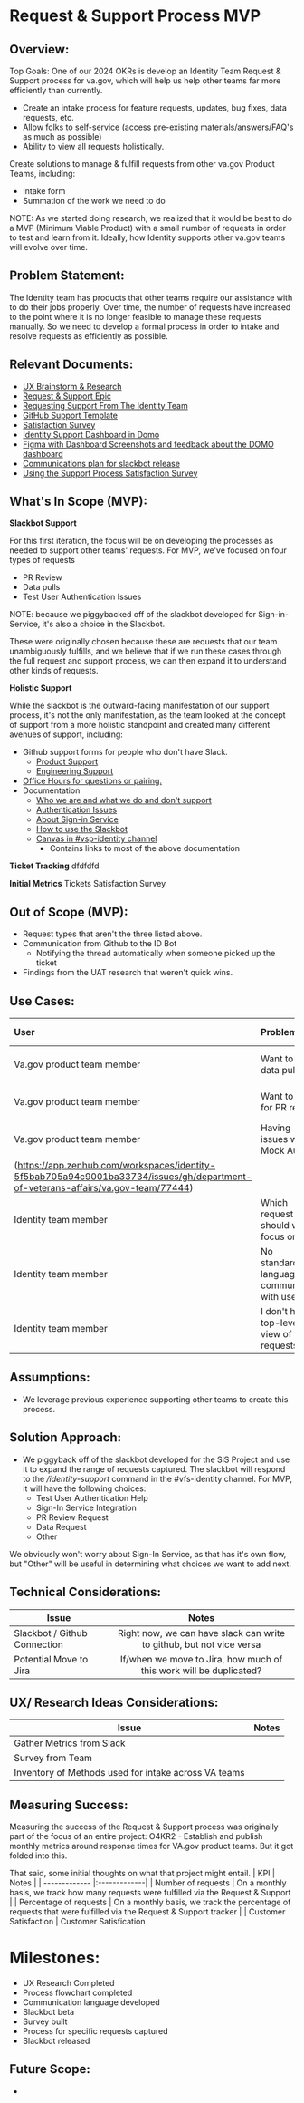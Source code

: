 # Request & Support Process MVP

## Overview: 

Top Goals:  One of our 2024 OKRs is develop an Identity Team Request & Support process for va.gov, which will help us help other teams far more efficiently than currently.

* Create an intake process for feature requests, updates, bug fixes, data requests, etc.
* Allow folks to self-service (access pre-existing materials/answers/FAQ's as much as possible)
* Ability to view all requests holistically.

Create solutions to manage & fulfill requests from other va.gov Product Teams, including:
* Intake form
* Summation of the work we need to do

NOTE: As we started doing research, we realized that it would be best to do a MVP (Minimum Viable Product) with a small number of requests in order to test and learn from it. Ideally, how Identity supports other va.gov teams will evolve over time.

## Problem Statement: 
The Identity team has products that other teams require our assistance with to do their jobs properly. Over time, the number of requests have increased to the point where it is no longer feasible to manage these requests manually. So we need to develop a formal process in order to intake and resolve requests as efficiently as possible.

## Relevant Documents:
- [UX Brainstorm & Research](https://app.mural.co/t/oddballinternal7486/m/oddballinternal7486/1706233585959/51586c97a249268a2ff9a709024dcd9df18dc6f8?sender=u8f85d3b7f2143f85bb7a9248) 
- [Request & Support Epic](https://app.zenhub.com/workspaces/identity-5f5bab705a94c9001ba33734/issues/gh/department-of-veterans-affairs/va.gov-team/74622)
- [Requesting Support From The Identity Team](https://github.com/department-of-veterans-affairs/va.gov-team/blob/master/products/identity/Support%20Documents/requesting-support-from-Identity.md)
- [GitHub Support Template](https://github.com/department-of-veterans-affairs/va.gov-team/issues/new?assignees=&labels=Identity&projects=&template=1identity-help.yaml)
- [Satisfaction Survey](https://dj540s05.optimalworkshop.com/questions/52low0ey)
- [Identity Support Dashboard in Domo](https://va-gov.domo.com/page/680596002)
- [Figma with Dashboard Screenshots and feedback about the DOMO dashboard](https://www.figma.com/board/UfSdYLDCEj8gsIJMGxf3UJ/Identity-Support-Service-GitHub-Metrics-and-Satisfaction-Survey?node-id=43-524&t=hHGltKzvpqVFaSvk-0)
- [Communications plan for slackbot release ](https://github.com/department-of-veterans-affairs/va.gov-team/blob/master/products/identity/Support%20Process/slackbot%20release%20comms%20plan.md)
- [Using the Support Process Satisfaction Survey](https://github.com/department-of-veterans-affairs/va.gov-team/blob/master/products/identity/Support%20Process/user-guide_support-satisfaction-survey.md)


## What's In Scope (MVP): 

**Slackbot Support**

For this first iteration, the focus will be on developing the processes as needed to support other teams' requests. For MVP, we've focused on four types of requests
- PR Review
- Data pulls
- Test User Authentication Issues

NOTE: because we piggybacked off of the slackbot developed for Sign-in-Service, it's also a choice in the Slackbot.

These were originally chosen because these are requests that our team unambiguously fulfills, and we believe that if we run these cases through the full request and support process, we can then expand it to understand other kinds of requests.

**Holistic Support**

While the slackbot is the outward-facing manifestation of our support process, it's not the only manifestation, as the team looked at the concept of support from a more holistic standpoint and created many different avenues of support, including:

- Github support forms for people who don't have Slack.
  - [Product Support](https://github.com/department-of-veterans-affairs/va.gov-team/blob/master/products/identity/Support%20Process/product-issue-template-example.md)
  - [Engineering Support](https://github.com/department-of-veterans-affairs/va.gov-team/blob/master/products/identity/Support%20Process/engineer-issue-template-example.md)
- [Office Hours for questions or pairing.](https://github.com/department-of-veterans-affairs/va.gov-team/blob/master/products/identity/Support%20Process/identity-office-hours.md)
- Documentation
  - [Who we are and what we do and don't support](https://github.com/department-of-veterans-affairs/va.gov-team/blob/master/products/identity/Support%20Process/identity-resources-for-authentication-support.md)
  - [Authentication Issues](https://github.com/department-of-veterans-affairs/va.gov-team/blob/master/products/identity/Troubleshooting_logging/troubleshooting_signin.md)
  - [About Sign-in Service](https://github.com/department-of-veterans-affairs/va.gov-team/tree/master/products/identity/Products/Sign-In%20Service)
  - [How to use the Slackbot](https://github.com/department-of-veterans-affairs/va.gov-team/blob/master/products/identity/Support%20Process/Identity-Slackbot-documentation.md)
  - [Canvas in #vsp-identity channel](https://dsva.slack.com/canvas/CSFV4QTKN)
    - Contains links to most of the above documentation

**Ticket Tracking**
  dfdfdfd

**Initial Metrics**
Tickets
Satisfaction Survey


## Out of Scope (MVP): 
*  Request types that aren't the three listed above.
*  Communication from Github to the ID Bot
   * Notifying the thread automatically when someone picked up the ticket
* Findings from the UAT research that weren't quick wins.
     
     

     

## Use Cases:
| User          | Problem       | Solution to their Problem |
| :------------- |:------------- | :----- |
|Va.gov product team member| Want to ask a data pull| [Slackbot form will standardize data pull request](https://app.zenhub.com/workspaces/identity-5f5bab705a94c9001ba33734/issues/gh/department-of-veterans-affairs/va.gov-team/77443)  |
|Va.gov product team member | Want to ask for PR review  | [Slackbot form will standardize PR review request](https://app.zenhub.com/workspaces/identity-5f5bab705a94c9001ba33734/issues/gh/department-of-veterans-affairs/va.gov-team/77415) | 
|Va.gov product team member  | Having issues with Mock Auth   | [Slackbot form will standardize Mock Auth issue request]
(https://app.zenhub.com/workspaces/identity-5f5bab705a94c9001ba33734/issues/gh/department-of-veterans-affairs/va.gov-team/77444) |
|Identity team member | Which request should we focus on?  | [Create a Triage/Prioritization process](https://app.zenhub.com/workspaces/identity-5f5bab705a94c9001ba33734/issues/gh/department-of-veterans-affairs/va.gov-team/77491) |
|Identity team member | No standardized language to communicate with users  | [Standardized language for each part of the process](https://app.zenhub.com/workspaces/identity-5f5bab705a94c9001ba33734/issues/gh/department-of-veterans-affairs/va.gov-team/77495) |
|Identity team member | I don't have a top-level view of the requests | [Slackbot will create tickets that will live in a tracker](https://app.zenhub.com/workspaces/identity-5f5bab705a94c9001ba33734/issues/gh/department-of-veterans-affairs/va.gov-team/74677)



## Assumptions:
* We leverage previous experience supporting other teams to create this process.

## Solution Approach: 
* We piggyback off of the slackbot developed for the SiS Project and use it to expand the range of requests captured. The slackbot will respond to the _/identity-support_ command in the #vfs-identity channel. For MVP, it will have the following choices:
  - Test User Authentication Help
  - Sign-In Service Integration
  - PR Review Request
  - Data Request
  - Other



We obviously won't worry about Sign-In Service, as that has it's own flow, but "Other" will be useful in determining what choices we want to add next.

  
## Technical Considerations:
| Issue         | Notes         | 
| ------------- |:-------------:| 
| Slackbot / Github Connection | Right now, we can have slack can write to github, but not vice versa        |
| Potential Move to Jira | If/when we move to Jira, how much of this work will be duplicated? |

## UX/ Research Ideas Considerations:
| Issue         | Notes         | 
| ------------- |:-------------:| 
| Gather Metrics from Slack  |               |
| Survey from Team  |               |
| Inventory of Methods used for intake across VA teams  |               |


## Measuring Success:
Measuring the success of the Request & Support process was originally part of the focus of an entire project: O4KR2 - Establish and publish monthly metrics around response times for VA.gov product teams. But it got folded into this.

That said, some initial thoughts on what that project might entail.
| KPI           | Notes         | 
| ------------- |:-------------| 
| Number of requests | On a monthly basis, we track how many requests were fulfilled via the Request & Support | 
| Percentage of requests | On a monthly basis, we track the percentage of requests that were fulfilled via the Request & Support tracker |
| Customer Satisfaction | Customer Satisfication



# Milestones:
* UX Research Completed
* Process flowchart completed
* Communication language developed
* Slackbot beta
* Survey built
* Process for specific requests captured
* Slackbot released
  


## Future Scope:
* 
